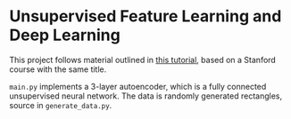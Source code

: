 # Unsupervised Feature Learning and Deep Learning

This project follows material outlined in [this tutorial](http://ufldl.stanford.edu/wiki/index.php/UFLDL_Tutorial), based on a Stanford course with the same title.

`main.py` implements a 3-layer autoencoder, which is a fully connected unsupervised neural network.
The data is randomly generated rectangles, source in `generate_data.py`.
